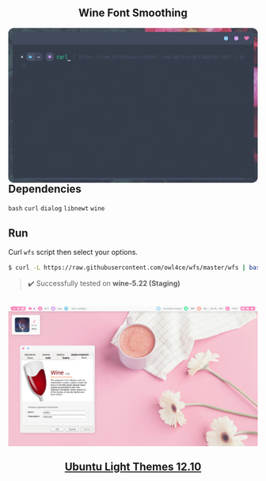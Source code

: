 <h2 align="center">Wine Font Smoothing</h2>

<a href="#wine-font-smoothing"><img src="./screenshots/run.gif" align="left" width="516px"/></a>

## Dependencies <img alt="" align="right" src="https://badges.pufler.dev/visits/owl4ce/wfs?style=flat-square&label=&color=fa74b2&logo=GitHub&logoColor=white&labelColor=373e4d"/>
`bash` `curl` `dialog` `libnewt` `wine`

## Run
Curl `wfs` script then select your options.

```bash
$ curl -L https://raw.githubusercontent.com/owl4ce/wfs/master/wfs | bash
```

> :heavy_check_mark: Successfully tested on **wine-5.22 (Staging)**

<br>

<img src="./screenshots/screenshot.png" align="center"/>

## <a href="https://www.deviantart.com/aerilius/art/Ubuntu-Light-Themes-12-10-327631977"><p align="center">Ubuntu Light Themes 12.10</p></a>
